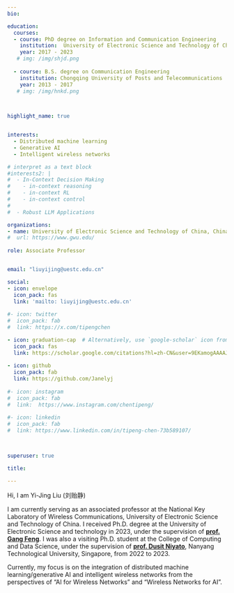 ```yaml
---
bio: 

education:
  courses:
  - course: PhD degree on Information and Communication Engineering
    institution:  University of Electronic Science and Technology of China
    year: 2017 - 2023  
   # img: /img/shjd.png
    
  - course: B.S. degree on Communication Engineering 
    institution: Chongqing University of Posts and Telecommunications
    year: 2013 - 2017
   # img: /img/hnkd.png


    
highlight_name: true


interests:
  - Distributed machine learning
  - Generative AI
  - Intelligent wireless networks

# interpret as a text block
#interests2: | 
#  - In-Context Decision Making
#    - in-context reasoning
#    - in-context RL
#    - in-context control
#
#  - Robust LLM Applications

organizations:
- name: University of Electronic Science and Technology of China, China
#  url: https://www.gwu.edu/
  
role: Associate Professor


email: "liuyijing@uestc.edu.cn"

social:
- icon: envelope
  icon_pack: fas
  link: 'mailto: liuyijing@uestc.edu.cn'
  
#- icon: twitter
#  icon_pack: fab
#  link: https://x.com/tipengchen

- icon: graduation-cap  # Alternatively, use `google-scholar` icon from `ai` icon pack
  icon_pack: fas
  link: https://scholar.google.com/citations?hl=zh-CN&user=9EKamogAAAAJ&view_op=list_works&sortby=pubdate
  
- icon: github
  icon_pack: fab
  link: https://github.com/Janelyj
  
#- icon: instagram
#  icon_pack: fab
#  link:  https://www.instagram.com/chentipeng/
  
#- icon: linkedin
#  icon_pack: fab
#  link: https://www.linkedin.com/in/tipeng-chen-73b589107/
    


superuser: true

title: 

---
```


Hi, I am Yi-Jing Liu (刘贻静)

I am currently serving as an associated professor at the National Key Laboratory of Wireless Communications, University of Electronic Science and Technology of China. I received Ph.D. degree at the University of Electronic Science and technology in 2023, under the supervision of [**prof. Gang Feng**](https://scholar.google.com/citations?user=7pT4YiUAAAAJ&hl=zh-CN). I was also a visiting Ph.D. student at the College of Computing and Data Science, under the supervision of [**prof. Dusit Niyato**](https://scholar.google.com/citations?user=T8sVhLMAAAAJ&hl=zh-CN), Nanyang Technological University, Singapore, from 2022 to 2023.


Currently, my focus is on the integration of distributed machine learning/generative AI and intelligent wireless networks from the perspectives of “AI for Wireless Networks” and “Wireless Networks for AI”. 
